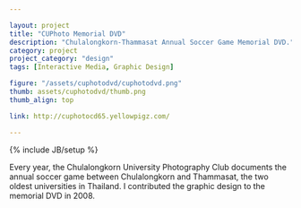 ```yaml
---

layout: project
title: "CUPhoto Memorial DVD"
description: "Chulalongkorn-Thammasat Annual Soccer Game Memorial DVD."
category: project
project_category: "design"
tags: [Interactive Media, Graphic Design]

figure: "/assets/cuphotodvd/cuphotodvd.png"
thumb: assets/cuphotodvd/thumb.png
thumb_align: top

link: http://cuphotocd65.yellowpigz.com/

---
```

{% include JB/setup %}

Every year, the Chulalongkorn University Photography Club documents the annual soccer game between Chulalongkorn and Thammasat, the two oldest universities in Thailand.  I contributed the graphic design to the memorial DVD in 2008. 